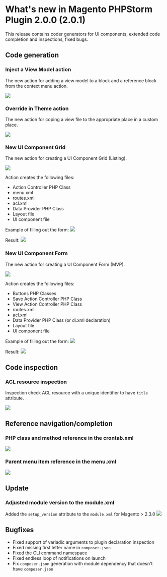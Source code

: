 # What's new in Magento PHPStorm Plugin 2.0.0 (2.0.1)

This release contains coder generators for UI components, extended code completion and
inspections, fixed bugs.

## Code generation

### Inject a View Model action
The new action for adding a view model to a block and a reference block from the context menu action.

![](https://raw.githubusercontent.com/wiki/magento/magento2-phpstorm-plugin/images/2-0-0/inject-view-model-min.gif)

### Override in Theme action
The new action for coping a view file to the appropriate place in a custom place.

![](https://raw.githubusercontent.com/wiki/magento/magento2-phpstorm-plugin/images/2-0-0/overide-in-theme.gif)

### New UI Component Grid
The new action for creating a UI Component Grid (Listing).

![](https://raw.githubusercontent.com/wiki/magento/magento2-phpstorm-plugin/images/2-0-0/1_grid.jpg)

Action creates the following files:
* Action Controller PHP Class
* menu.xml
* routes.xml
* acl.xml
* Data Provider PHP Class
* Layout file
* UI component file

Example of filling out the form:
![](https://raw.githubusercontent.com/wiki/magento/magento2-phpstorm-plugin/images/2-0-0/2_grid.jpg)

Result:
![](https://raw.githubusercontent.com/wiki/magento/magento2-phpstorm-plugin/images/2-0-0/3_grid.jpg)

### New UI Component Form
The new action for creating a UI Component Form (MVP).

![](https://raw.githubusercontent.com/wiki/magento/magento2-phpstorm-plugin/images/2-0-0/1_form.jpg)

Action creates the following files:
* Buttons PHP Classes
* Save Action Controller PHP Class
* View Action Controller PHP Class
* routes.xml
* acl.xml
* Data Provider PHP Class (or di.xml declaration)
* Layout file
* UI component file

Example of filling out the form:
![](https://raw.githubusercontent.com/wiki/magento/magento2-phpstorm-plugin/images/2-0-0/2_form.jpg)

Result:
![](https://raw.githubusercontent.com/wiki/magento/magento2-phpstorm-plugin/images/2-0-0/3_form.jpg)

## Code inspection

### ACL resource inspection
Inspection check ACL resource with a unique identifier to have `title` attribute.

![](https://raw.githubusercontent.com/wiki/magento/magento2-phpstorm-plugin/images/2-0-0/acl-inspection-min.gif)

## Reference navigation/completion

### PHP class and method reference in the crontab.xml

![](https://raw.githubusercontent.com/wiki/magento/magento2-phpstorm-plugin/images/2-0-0/crontab-min.gif)

### Parent menu item reference in the menu.xml

![](https://raw.githubusercontent.com/wiki/magento/magento2-phpstorm-plugin/images/2-0-0/menu.gif)

## Update

### Adjusted module version to the module.xml
Added the `setup_version` attribute to the `module.xml` for Magento > 2.3.0
![](https://raw.githubusercontent.com/wiki/magento/magento2-phpstorm-plugin/images/2-0-0/setup_version-min.gif)

## Bugfixes
* Fixed support of variadic arguments to plugin declaration inspection
* Fixed missing first letter name in `composer.json`
* Fixed the CLI command namespace
* Fixed endless loop of notifications on launch
* Fix `composer.json` generation with module dependency that doesn't have `composer.json`
